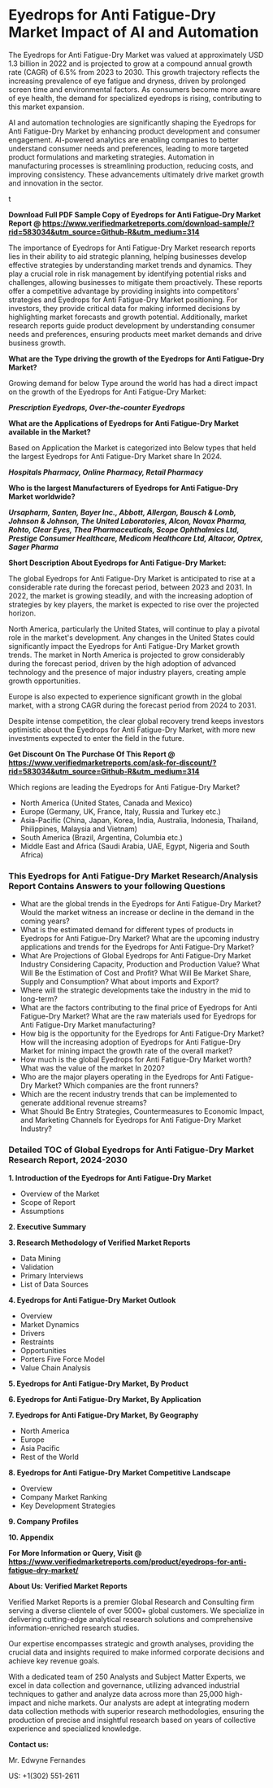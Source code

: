 <meta name="title" content="Global Eyedrops for Anti Fatigue-Dry Market Impact of AI and Automation"><meta name="description" content="The Eyedrops for Anti Fatigue-Dry Market was valued at approximately USD 1.3 billion in 2022 and is projected to grow at a compound annual growth rate (CAGR) of 6.5% f"><meta name="title" content="Eyedrops for Anti Fatigue-Dry Market Size, Share, Scope, Trends, Growth, Opportunities, Analysis, Forecast"><h1>Eyedrops for Anti Fatigue-Dry Market Impact of AI and Automation</h1><p>The Eyedrops for Anti Fatigue-Dry Market was valued at approximately USD 1.3 billion in 2022 and is projected to grow at a compound annual growth rate (CAGR) of 6.5% from 2023 to 2030. This growth trajectory reflects the increasing prevalence of eye fatigue and dryness, driven by prolonged screen time and environmental factors. As consumers become more aware of eye health, the demand for specialized eyedrops is rising, contributing to this market expansion.</p><p>AI and automation technologies are significantly shaping the Eyedrops for Anti Fatigue-Dry Market by enhancing product development and consumer engagement. AI-powered analytics are enabling companies to better understand consumer needs and preferences, leading to more targeted product formulations and marketing strategies. Automation in manufacturing processes is streamlining production, reducing costs, and improving consistency. These advancements ultimately drive market growth and innovation in the sector.</p>t</p><p id="" class=""><strong>Download Full PDF Sample Copy of Eyedrops for Anti Fatigue-Dry Market Report @ <a href="https://www.verifiedmarketreports.com/download-sample/?rid=583034&utm_source=Github-R&utm_medium=314" target="_blank">https://www.verifiedmarketreports.com/download-sample/?rid=583034&utm_source=Github-R&utm_medium=314</a></strong></p><p>The importance of&nbsp;Eyedrops for Anti Fatigue-Dry Market research reports lies in their ability to aid strategic planning, helping businesses develop effective strategies by understanding market trends and dynamics. They play a crucial role in risk management by identifying potential risks and challenges, allowing businesses to mitigate them proactively. These reports offer a competitive advantage by providing insights into competitors' strategies and Eyedrops for Anti Fatigue-Dry Market positioning. For investors, they provide critical data for making informed decisions by highlighting market forecasts and growth potential. Additionally, market research reports guide product development by understanding consumer needs and preferences, ensuring products meet market demands and drive business growth.</p><p><strong>What are the&nbsp;Type driving the growth of the Eyedrops for Anti Fatigue-Dry Market?</strong></p><p id="" class="">Growing demand for below Type around the world has had a direct impact on the growth of the Eyedrops for Anti Fatigue-Dry Market:</p><em><strong>Prescription Eyedrops, Over-the-counter Eyedrops</strong></em></p><strong>What are the&nbsp;Applications&nbsp;of Eyedrops for Anti Fatigue-Dry Market available in the Market?</strong></p><p id="" class="">Based on Application the Market is categorized into Below types that held the largest Eyedrops for Anti Fatigue-Dry Market share In 2024.</p><em><strong>Hospitals Pharmacy, Online Pharmacy, Retail Pharmacy</strong></em></p><strong>Who is the largest Manufacturers of Eyedrops for Anti Fatigue-Dry Market worldwide?</strong></p><p><em><strong>Ursapharm, Santen, Bayer Inc., Abbott, Allergan, Bausch & Lomb, Johnson & Johnson, The United Laboratories, Alcon, Novax Pharma, Rohto, Clear Eyes, Thea Pharmaceuticals, Scope Ophthalmics Ltd, Prestige Consumer Healthcare, Medicom Healthcare Ltd, Altacor, Optrex, Sager Pharma</strong></em></p><p id="" class=""><strong>Short Description About Eyedrops for Anti Fatigue-Dry Market:</strong></p><p>The global Eyedrops for Anti Fatigue-Dry Market is anticipated to rise at a considerable rate during the forecast period, between 2023 and 2031. In 2022, the market is growing steadily, and with the increasing adoption of strategies by key players, the market is expected to rise over the projected horizon.</p><p>North America, particularly the United States, will continue to play a pivotal role in the market's development. Any changes in the United States could significantly impact the Eyedrops for Anti Fatigue-Dry Market growth trends. The market in North America is projected to grow considerably during the forecast period, driven by the high adoption of advanced technology and the presence of major industry players, creating ample growth opportunities.</p><p>Europe is also expected to experience significant growth in the global market, with a strong CAGR during the forecast period from 2024 to 2031.</p><p>Despite intense competition, the clear global recovery trend keeps investors optimistic about the Eyedrops for Anti Fatigue-Dry Market, with more new investments expected to enter the field in the future.</p><p id="" class=""><strong>Get Discount On The Purchase Of This Report @ <a href="https://www.verifiedmarketreports.com/ask-for-discount/?rid=583034&utm_source=Github-R&utm_medium=314" target="_blank">https://www.verifiedmarketreports.com/ask-for-discount/?rid=583034&utm_source=Github-R&utm_medium=314</a></strong></p>Which regions are leading the Eyedrops for Anti Fatigue-Dry Market?</p><ul><li>North America (United States, Canada and Mexico)</li><li>Europe (Germany, UK, France, Italy, Russia and Turkey etc.)</li><li>Asia-Pacific (China, Japan, Korea, India, Australia, Indonesia, Thailand, Philippines, Malaysia and Vietnam)</li><li>South America (Brazil, Argentina, Columbia etc.)</li><li>Middle East and Africa (Saudi Arabia, UAE, Egypt, Nigeria and South Africa)</li></ul><h3 id="" class="">This Eyedrops for Anti Fatigue-Dry Market Research/Analysis Report Contains Answers to your following Questions</h3><ul><li>What are the global trends in the Eyedrops for Anti Fatigue-Dry Market? Would the market witness an increase or decline in the demand in the coming years?</li><li>What is the estimated demand for different types of products in Eyedrops for Anti Fatigue-Dry Market? What are the upcoming industry applications and trends for the Eyedrops for Anti Fatigue-Dry Market?</li><li>What Are Projections of Global Eyedrops for Anti Fatigue-Dry Market Industry Considering Capacity, Production and Production Value? What Will Be the Estimation of Cost and Profit? What Will Be Market Share, Supply and Consumption? What about imports and Export?</li><li>Where will the strategic developments take the industry in the mid to long-term?</li><li>What are the factors contributing to the final price of Eyedrops for Anti Fatigue-Dry Market? What are the raw materials used for Eyedrops for Anti Fatigue-Dry Market manufacturing?</li><li>How big is the opportunity for the Eyedrops for Anti Fatigue-Dry Market? How will the increasing adoption of Eyedrops for Anti Fatigue-Dry Market for mining impact the growth rate of the overall market?</li><li>How much is the global Eyedrops for Anti Fatigue-Dry Market worth? What was the value of the market In 2020?</li><li>Who are the major players operating in the Eyedrops for Anti Fatigue-Dry Market? Which companies are the front runners?</li><li>Which are the recent industry trends that can be implemented to generate additional revenue streams?</li><li>What Should Be Entry Strategies, Countermeasures to Economic Impact, and Marketing Channels for Eyedrops for Anti Fatigue-Dry Market Industry?</li></ul><h3 id="" class="">Detailed TOC of Global Eyedrops for Anti Fatigue-Dry Market Research Report, 2024-2030</h3><p id="" class=""><strong>1. Introduction of the Eyedrops for Anti Fatigue-Dry Market</strong></p><ul><li>Overview of the Market</li><li>Scope of Report</li><li>Assumptions</li></ul><p id="" class=""><strong>2. Executive Summary</strong></p><p id="" class=""><strong>3. Research Methodology of Verified Market Reports</strong></p><ul><li>Data Mining</li><li>Validation</li><li>Primary Interviews</li><li>List of Data Sources</li></ul><p id="" class=""><strong>4. Eyedrops for Anti Fatigue-Dry Market Outlook</strong></p><ul><li>Overview</li><li>Market Dynamics</li><li>Drivers</li><li>Restraints</li><li>Opportunities</li><li>Porters Five Force Model</li><li>Value Chain Analysis</li></ul><p id="" class=""><strong>5. Eyedrops for Anti Fatigue-Dry Market, By Product</strong></p><p id="" class=""><strong>6. Eyedrops for Anti Fatigue-Dry Market, By Application</strong></p><p id="" class=""><strong>7. Eyedrops for Anti Fatigue-Dry Market, By Geography</strong></p><ul><li>North America</li><li>Europe</li><li>Asia Pacific</li><li>Rest of the World</li></ul><p id="" class=""><strong>8. Eyedrops for Anti Fatigue-Dry Market Competitive Landscape</strong></p><ul><li>Overview</li><li>Company Market Ranking</li><li>Key Development Strategies</li></ul><p id="" class=""><strong>9. Company Profiles</strong></p><p id="" class=""><strong>10. Appendix</strong></p><p id="" class=""><strong>For More Information or Query, Visit @ <a href="https://www.verifiedmarketreports.com/product/eyedrops-for-anti-fatigue-dry-market/" target="_blank">https://www.verifiedmarketreports.com/product/eyedrops-for-anti-fatigue-dry-market/</a></strong></p><p id="" class=""><strong>About Us: Verified Market Reports</strong></p><p id="" class="">Verified Market Reports is a premier Global Research and Consulting firm serving a diverse clientele of over 5000+ global customers. We specialize in delivering cutting-edge analytical research solutions and comprehensive information-enriched research studies.</p><p id="" class="">Our expertise encompasses strategic and growth analyses, providing the crucial data and insights required to make informed corporate decisions and achieve key revenue goals.</p><p id="" class="">With a dedicated team of 250 Analysts and Subject Matter Experts, we excel in data collection and governance, utilizing advanced industrial techniques to gather and analyze data across more than 25,000 high-impact and niche markets. Our analysts are adept at integrating modern data collection methods with superior research methodologies, ensuring the production of precise and insightful research based on years of collective experience and specialized knowledge.</p><p id="" class=""><strong>Contact us:</strong></p><p id="" class="">Mr. Edwyne Fernandes</p><p id="" class="">US: +1(302) 551-2611</p>